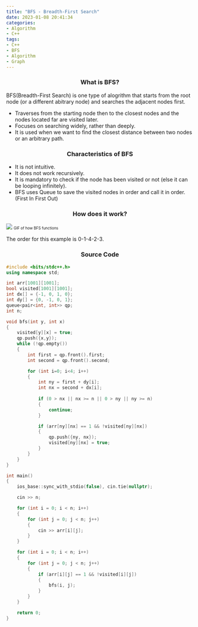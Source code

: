 ```yaml
---
title: "BFS - Breadth-First Search"
date: 2023-01-08 20:41:34
categories:
- Algorithm
- C++
tags:
- C++
- BFS
- Algorithm
- Graph
---
```


### <center>What is BFS?</center>

BFS(Breadth-First Search) is one type of alogrithm that starts from the root node (or a different abitrary node) and searches the adjacent nodes first.
* Traverses from the starting node then to the closest nodes and the nodes located far are visited later.
* Focuses on searching widely, rather than deeply.
* It is used when we want to find the closest distance between two nodes or an arbitrary path.

### <center>Characteristics of BFS</center>

* It is not intuitive.
* It does not work recursively.
* It is mandatory to check if the node has been visited or not (else it can be looping infinitely).
* BFS uses Queue to save the visited nodes in order and call it in order. (First In First Out)

### <center>How does it work?</center>
<img src="https://media.discordapp.net/attachments/1057833095505645569/1061835681472720979/bfs.gif?width=908&height=511">
<font size="1">GIF of how BFS functions</font>

The order for this example is 0-1-4-2-3.

### <center>Source Code</center>
```cpp
#include <bits/stdc++.h>
using namespace std;

int arr[1001][1001];
bool visited[1001][1001];
int dx[] = {-1, 0, 1, 0};
int dy[] = {0, -1, 0, 1};
queue<pair<int, int>> qp;
int n;

void bfs(int y, int x)
{
    visited[y][x] = true;
    qp.push({x,y});
    while (!qp.empty())
    {
        int first = qp.front().first;
        int second = qp.front().second;

        for (int i=0; i<4; i++)
        {
            int ny = first + dy[i];
            int nx = second + dx[i];
            
            if (0 > nx || nx >= n || 0 > ny || ny >= n)
            {
                continue;
            }

            if (arr[ny][nx] == 1 && !visited[ny][nx])
            {
                qp.push({ny, nx});
                visited[ny][nx] = true;
            }
        }
    }
}

int main()
{
    ios_base::sync_with_stdio(false), cin.tie(nullptr);

    cin >> n;

    for (int i = 0; i < n; i++)
    {
        for (int j = 0; j < n; j++)
        {
            cin >> arr[i][j];
        }
    }

    for (int i = 0; i < n; i++)
    {
        for (int j = 0; j < n; j++)
        {
            if (arr[i][j] == 1 && !visited[i][j])
            {
                bfs(i, j);
            }
        }
    }

    return 0;
}
```
